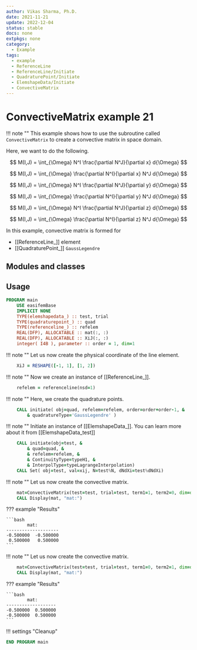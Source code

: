 ```yaml
---
author: Vikas Sharma, Ph.D.
date: 2021-11-21
update: 2022-12-04
status: stable
docs: none
extpkgs: none
category:
  - Example
tags:
  - example
  - ReferenceLine
  - ReferenceLine/Initiate
  - QuadraturePoint/Initiate
  - ElemshapeData/Initiate
  - ConvectiveMatrix
---
```


# ConvectiveMatrix example 21

!!! note ""
    This example shows how to use the subroutine called `ConvectiveMatrix` to create a convective matrix in space domain.

Here, we want to do the following.

$$
M(I,J) = \int_{\Omega} N^I \frac{\partial N^J}{\partial x} d{\Omega}
$$

$$
M(I,J) = \int_{\Omega} \frac{\partial N^I}{\partial x} N^J d{\Omega}
$$

$$
M(I,J) = \int_{\Omega} N^I \frac{\partial N^J}{\partial y} d{\Omega}
$$

$$
M(I,J) =  \int_{\Omega} \frac{\partial N^I}{\partial y} N^J d{\Omega}
$$

$$
M(I,J) =  \int_{\Omega} N^I \frac{\partial N^J}{\partial z} d{\Omega}
$$

$$
M(I,J) =  \int_{\Omega} \frac{\partial N^I}{\partial z} N^J d{\Omega}
$$

In this example, convective matrix is formed for

- [[ReferenceLine_]] element
- [[QuadraturePoint_]] `GaussLegendre`

## Modules and classes

## Usage

```fortran
PROGRAM main
    USE easifemBase
    IMPLICIT NONE
    TYPE(elemshapedata_) :: test, trial
    TYPE(quadraturepoint_) :: quad
    TYPE(referenceline_) :: refelem
    REAL(DFP), ALLOCATABLE :: mat(:, :)
    REAL(DFP), ALLOCATABLE :: XiJ(:, :)
    integer( I4B ), parameter :: order = 1, dim=1
```

!!! note ""
    Let us now create the physical coordinate of the line element.

```fortran
    XiJ = RESHAPE([-1, 1], [1, 2])
```

!!! note ""
    Now  we create an instance of [[ReferenceLine_]].

```fortran
    refelem = referenceline(nsd=1)
```

!!! note ""
    Here, we create the quadrature points.

```fortran
    CALL initiate( obj=quad, refelem=refelem, order=order+order-1, &
        & quadratureType='GaussLegendre' )
```

!!! note ""
    Initiate an instance of [[ElemshapeData_]]. You can learn more about it from [[ElemshapeData_test]]

```fortran
    CALL initiate(obj=test, &
        & quad=quad, &
        & refelem=refelem, &
        & ContinuityType=typeH1, &
        & InterpolType=typeLagrangeInterpolation)
    CALL Set( obj=test, val=xij, N=test%N, dNdXi=test%dNdXi)
```

!!! note ""
    Let us now create the convective matrix.

```fortran
    mat=ConvectiveMatrix(test=test, trial=test, term1=1, term2=0, dim=dim)
    CALL Display(mat, "mat:")
```

??? example "Results"

    ```bash
            mat:
    --------------------
    -0.500000  -0.500000
     0.500000   0.500000
    ```

!!! note ""
    Let us now create the convective matrix.

```fortran
    mat=ConvectiveMatrix(test=test, trial=test, term1=0, term2=1, dim=dim)
    CALL Display(mat, "mat:")
```

??? example "Results"

    ```bash
            mat:
    -------------------
    -0.500000  0.500000
    -0.500000  0.500000
    ```

!!! settings "Cleanup"

```fortran
END PROGRAM main
```
